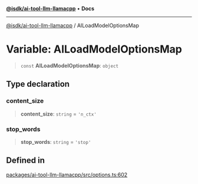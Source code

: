 [**@isdk/ai-tool-llm-llamacpp**](../README.md) • **Docs**

***

[@isdk/ai-tool-llm-llamacpp](../globals.md) / AILoadModelOptionsMap

# Variable: AILoadModelOptionsMap

> `const` **AILoadModelOptionsMap**: `object`

## Type declaration

### content\_size

> **content\_size**: `string` = `'n_ctx'`

### stop\_words

> **stop\_words**: `string` = `'stop'`

## Defined in

[packages/ai-tool-llm-llamacpp/src/options.ts:602](https://github.com/isdk/ai-tool-llm-llamacpp.js/blob/8f51a4283b3e77570baf51d31337f2435a8d5fac/src/options.ts#L602)
